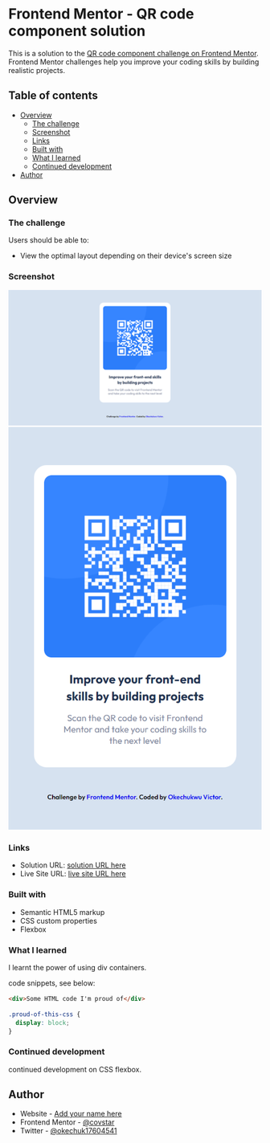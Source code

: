 # Frontend Mentor - QR code component solution

This is a solution to the [QR code component challenge on Frontend Mentor](https://www.frontendmentor.io/challenges/qr-code-component-iux_sIO_H). Frontend Mentor challenges help you improve your coding skills by building realistic projects. 

## Table of contents

- [Overview](#overview)
  - [The challenge](#the-challenge)
  - [Screenshot](#screenshot)
  - [Links](#links)
  - [Built with](#built-with)
  - [What I learned](#what-i-learned)
  - [Continued development](#continued-development)
- [Author](#author)



## Overview

### The challenge

Users should be able to:

- View the optimal layout depending on their device's screen size

### Screenshot

![](design/desktop-design.png)
![](design/mobile-design.png)



### Links

- Solution URL: [ solution URL here](https://github.com/covstar/qr-code-component-solution)
- Live Site URL: [live site URL here](https://covstar.github.io/qr-code-component-solution/)



### Built with

- Semantic HTML5 markup
- CSS custom properties
- Flexbox



### What I learned

I learnt the power of using div containers.

 code snippets, see below:

```html
<div>Some HTML code I'm proud of</div>
```
```css
.proud-of-this-css {
  display: block;
}
```

### Continued development

continued development on CSS flexbox.

## Author

- Website - [Add your name here](https://covstar.github.io/)
- Frontend Mentor - [@covstar](https://www.frontendmentor.io/profile/covstar)
- Twitter - [@okechuk17604541](https://www.twitter.com/okechuk17604541)


